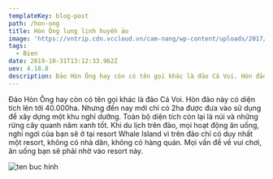 ```yaml
---
templateKey: blog-post
path: /hon-ong
title: Hòn Ông lung linh huyền ảo
image: 'https://vntrip.cdn.vccloud.vn/cam-nang/wp-content/uploads/2017/12/dep-vntrip-e1513305682498.jpg' 
tags:
  - Bien
date: 2019-10-31T13:12:33.962Z
uev: 4.18.8
description: Đảo Hòn Ông hay còn có tên gọi khác là đảo Cá Voi. Hòn đảo này có diện tích lên tới 40.000ha.
---
```


Đảo Hòn Ông hay còn có tên gọi khác là đảo Cá Voi. Hòn đảo này có diện tích lên tới 40.000ha. Nhưng đến nay mới chỉ có 2ha được đưa vào sử dụng để xây dựng một khu nghỉ dưỡng. Toàn bộ diện tích còn lại là núi và những rừng cây quanh năm xanh tốt. Khi du lịch trên đảo, mọi hoạt động ăn uống, nghỉ ngơi của bạn sẽ ở tại resort Whale Island vì trên đảo chỉ có duy nhất một resort, không có nhà dân, không có hàng quán. Mọi vấn đề về vui chơi, ăn uống bạn sẽ phải nhờ vào resort này.

![ten buc hinh](https://vntrip.cdn.vccloud.vn/cam-nang/wp-content/uploads/2017/12/anh-vntrip-e1513306177185.jpg "ten buc hinh")

